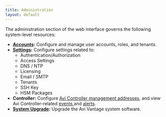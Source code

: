 ```yaml
---
title: Administration
layout: default
---
```

The administration section of the web interface governs the following system-level resources:

* **<a href="/docs/17.1/user-accounts">Accounts</a>:** Configure and manage user accounts, roles, and tenants.
* **<a href="/docs/17.1/administrative-settings">Settings</a>:** Configure settings related to:  
    * Authentication/Authorization
    * Access Settings
    * DNS / NTP
    * Licensing
    * Email / SMTP
    * Tenants
    * SSH Key
    * HSM Packages
* **Controller:** Configure <a href="/docs/17.1/avi-controller-analytics-page">Avi Controller management addresses</a>, and view Avi Controller-related <a href="/docs/17.1/avi-controller-events-log">events </a>and <a href="/docs/17.1/avi-controller-alerts-log">alerts</a>.
* **<a href="/docs/17.1/upgrading-the-avi-vantage-software">System Upgrade</a>:** Upgrade the Avi Vantage system software.  